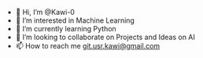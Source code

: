 - 👋 Hi, I’m @Kawi-0
- 👀 I’m interested in Machine Learning
- 🌱 I’m currently learning Python
- 💞️ I’m looking to collaborate on Projects and Ideas on AI
- 📫 How to reach me git.usr.kawi@gmail.com


